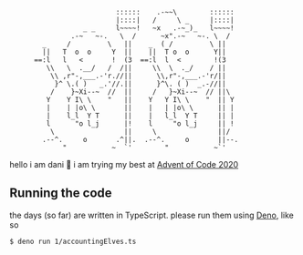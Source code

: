 ```
                          ::::::    .-~~\        ::::::
                          |::::|   /     \ _     |::::|
                  _ _     l~~~~!   ~x   .-~_)_   l~~~~!
               .-~   ~-.   \  /      ~x".-~   ~-. \  /
        _     /         \   ||    _  ( /         \ ||
        ||   T  o  o     Y  ||    ||  T o  o      Y||
      ==:l   l   <       !  (3  ==:l  l  <        !(3
         \\   \  .__/   /  /||     \\  \  ._/    / ||
          \\ ,r"-,___.-'r.//||      \\,r"-,___.-'r/||
           }^ \.( )   _.'//.||      }^\. ( )  _.-//||
          /    }~Xi--~  //  ||     /   }~Xi--~  // ||\
         Y    Y I\ \    "   ||    Y   Y I\ \    "  || Y
         |    | |o\ \       ||    |   | |o\ \      || |
         |    l_l  Y T      ||    |   l_l  Y T     || |
         l      "o l_j      |!    l     "o l_j     || !
          \                 ||     \               ||/
        .--^.     o       .^||.  .--^.     o       ||--.
             "           ~  `'        "           ~`'
```

hello i am dani 🎄 i am trying my best at [Advent of Code 2020](http://adventofcode.com/2020)

## Running the code

the days (so far) are written in TypeScript. please run them using [Deno](https://deno.land/), like so

```
$ deno run 1/accountingElves.ts
```
